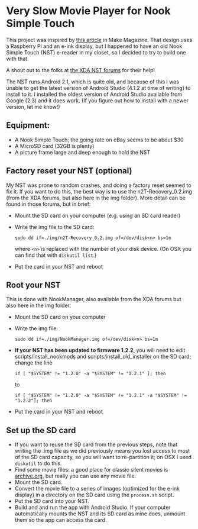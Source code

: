 # Very Slow Movie Player for Nook Simple Touch

This project was inspired by [this article](https://makezine.com/projects/the-very-slow-movie-player/) in Make Magazine. That design uses a Raspberry Pi and an e-ink display, but I happened to have an old Nook Simple Touch (NST) e-reader in my closet, so I decided to try to build one with that.

A shout out to the folks at [the XDA NST forums](https://forum.xda-developers.com/c/barnes-noble-nook-touch.1198/) for their help!

The NST runs Android 2.1, which is quite old, and because of this I was unable to get the latest version of Android Studio (4.1.2 at time of writing) to install to it. I installed the oldest version of Android Studio available from Google (2.3) and it does work.  (If you figure out how to install with a newer version, let me know!)


## Equipment:
 - A Nook Simple Touch; the going rate on eBay seems to be about $30
 - A MicroSD card (32GB is plenty)
 - A picture frame large and deep enough to hold the NST

## Factory reset your NST (optional)

My NST was prone to random crashes, and doing a factory reset seemed to fix it.  If you want to do this, the best way is to use the n2T-Recovery_0.2.img (from the XDA forums, but also here in the img folder).  More detail can be found in those forums, but in brief:
 - Mount the SD card on your computer (e.g. using an SD card reader)
 - Write the img file to the SD card:

   `sudo dd if=./img/n2T-Recovery_0.2.img of=/dev/disk<n> bs=1m`

   where `<n>` is replaced with the number of your disk device.  (On OSX you can find that with `diskutil list`.)
 - Put the card in your NST and reboot

## Root your NST

This is done with NookManager, also available from the XDA forums but also here in the img folder.
- Mount the SD card on your computer
- Write the img file:

    `sudo dd if=./img/NookManager.img of=/dev/disk<n> bs=1m`

- **If your NST has been updated to firmware 1.2.2**, you will need to edit scripts/install_nookmods and scripts/install_old_installer on the SD card; change the line

    `if [ "$SYSTEM" != "1.2.0" -a "$SYSTEM" != "1.2.1" ]; then`

    to 

    `if [ "$SYSTEM" != "1.2.0" -a "$SYSTEM" != "1.2.1" -a "$SYSTEM" != "1.2.2"]; then`

- Put the card in your NST and reboot

## Set up the SD card

 - If you want to reuse the SD card from the previous steps, note that writing the .img file as we did previously means you lost access to most of the SD card capacity, so you will want to re-partition it; on OSX I used `diskutil` to do this.
 - Find some movie files: a good place for classic silent movies is [archive.org](https://archive.org/details/moviesandfilms), but really you can use any movie file.
 - Mount the SD card.
 - Convert the movie file to a series of images (optimized for the e-ink display) in a directory on the SD card using the `process.sh` script.
 - Put the SD card into your NST.
 - Build and and run the app with Android Studio.  If your computer automatically mounts the NST and its SD card as mine does, unmount them so the app can access the card.
